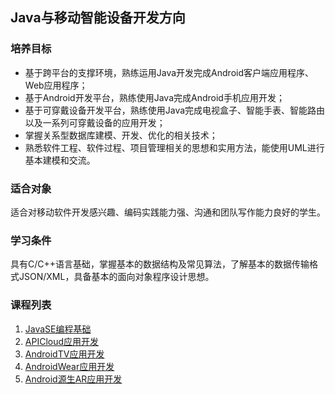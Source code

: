 ## Java与移动智能设备开发方向

### 培养目标

- 基于跨平台的支撑环境，熟练运用Java开发完成Android客户端应用程序、Web应用程序；
- 基于Android开发平台，熟练使用Java完成Android手机应用开发；
- 基于可穿戴设备开发平台，熟练使用Java完成电视盒子、智能手表、智能路由以及一系列可穿戴设备的应用开发；
- 掌握关系型数据库建模、开发、优化的相关技术；
- 熟悉软件工程、软件过程、项目管理相关的思想和实用方法，能使用UML进行基本建模和交流。

### 适合对象

适合对移动软件开发感兴趣、编码实践能力强、沟通和团队写作能力良好的学生。

### 学习条件

具有C/C++语言基础，掌握基本的数据结构及常见算法，了解基本的数据传输格式JSON/XML，具备基本的面向对象程序设计思想。

### 课程列表

1. [JavaSE编程基础](/JavaSE/)
2. [APICloud应用开发](/APICloud/)
3. [AndroidTV应用开发](/AndroidTV应用开发/)
4. [AndroidWear应用开发](/AndroidWear应用开发/)
5. [Android源生AR应用开发](/Android源生AR应用开发/)
